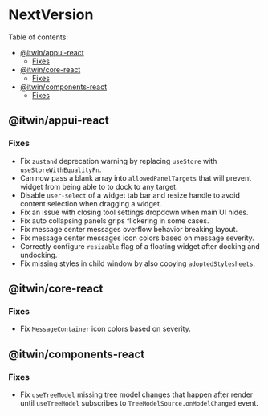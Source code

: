 # NextVersion <!-- omit from toc -->

Table of contents:

- [@itwin/appui-react](#itwinappui-react)
  - [Fixes](#fixes)
- [@itwin/core-react](#itwincore-react)
  - [Fixes](#fixes-1)
- [@itwin/components-react](#itwincomponents-react)
  - [Fixes](#fixes-2)

## @itwin/appui-react

### Fixes

- Fix `zustand` deprecation warning by replacing `useStore` with `useStoreWithEqualityFn`.
- Can now pass a blank array into `allowedPanelTargets` that will prevent widget from being able to to dock to any target.
- Disable `user-select` of a widget tab bar and resize handle to avoid content selection when dragging a widget.
- Fix an issue with closing tool settings dropdown when main UI hides.
- Fix auto collapsing panels grips flickering in some cases.
- Fix message center messages overflow behavior breaking layout.
- Fix message center messages icon colors based on message severity.
- Correctly configure `resizable` flag of a floating widget after docking and undocking.
- Fix missing styles in child window by also copying `adoptedStylesheets`.

## @itwin/core-react

### Fixes

- Fix `MessageContainer` icon colors based on severity.

## @itwin/components-react

### Fixes

- Fix `useTreeModel` missing tree model changes that happen after render until `useTreeModel` subscribes to `TreeModelSource.onModelChanged` event.
